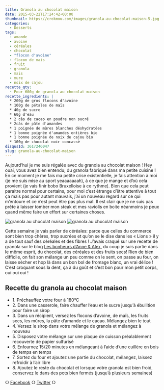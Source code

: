 ```yaml
---
title: Granola au chocolat maison
date: 2015-03-22T17:24:42+00:00
thumbnail: https://crokmou.com/images/granola-au-chocolat-maison-5.jpg
categories:
  - Desserts
tags:
  - amande
  - avoine
  - céréales
  - chocolat
  - "flocon d'avoine"
  - flocon de maïs
  - fruit
  - granola
  - maïs
  - mure
  - noix de cajou
recette_qty:
  - Pour 600g de granola au chocolat maison
recette_ingredients: |
  * 200g de gros flocons d'avoine
  * 100g de pétales de maïs
  * 40g de sucre
  * 60g d'eau
  * 2 càs de cacao en poudre non sucré
  * 2càs de pâte d'amandes
  * 1 poignée de mûres blanches déshydratées
  * 1 bonne poignée d'amandes entières bio
  * 1 bonne poignée de noix de cajou bio
  * 100g de chocolat noir concassé
disqusId: 3617246047
slug: granola-au-chocolat-maison
---
```


Aujourd’hui je me suis régalée avec du granola au chocolat maison ! Hey ouai, vous avez bien entendu, du granola fabriqué dans ma petite cuisine ! En ce moment je me fais ma petite crise existentielle, je fais attention à moi (je me suis mise au sport yeaaaaaaah), à ce que je mange et d’où cela provient (je vais finir bobo Bruxelloise à ce rythme). Bien que cela peut paraitre normal pour certains, pour moi c’est étrange d’être attentive à tout ça mais pas pour autant mauvais, j’ai un nouveau regard sur ce qui m’entoure et ce n’est peut être pas plus mal. Il est clair que je ne suis pas prête à laisser tomber mon steak et mes raviolis en boite néanmoins je peux quand même faire un effort sur certaines choses.

![granola au chocolat maison](https://crokmou.com/images/granola-au-chocolat-maison-3_fmjyge.jpg) ![granola au chocolat maison](https://crokmou.com/images/granola-au-chocolat-maison-1_ebcid3.jpg)

Cette semaine je vais parler de céréales: parce que celles du commerce sont bien trop chères, trop sucrées et qu’on se le dise dans les « Lions » il y a de tout sauf des céréales et des fibres ! J’avais craqué sur une recette de granola sur le blog [Les bonheurs d’Anne & Alex](http://www.lesbonheurs.fr/2014/09/granola-double-chocolat-et-amandes-v.html), du coup je suis partie dans le même esprit, du chocolat, des céréales et des fruits secs! Rien de bien difficile, on fait son mélange un peu comme on le sent, on passe au four, on laisse sécher et hop là dans un bon bol de fromage blanc, un vrai délice ! C’est croquant sous la dent, ça à du goût et c’est bon pour mon petit corps, oui oui oui !

## Recette du granola au chocolat maison

* 1\. Préchauffez votre four à 180°C
* 2\. Dans une casserole, faire chauffer l’eau et le sucre jusqu’à ébullition pour faire un sirop
* 3\. Dans un récipient, versez les flocons d’avoine, de maïs, les fruits secs, les mûres, la pâte d’amande et le cacao. Mélangez bien le tout
* 4\. Versez le sirop dans votre mélange de granola et mélangez à nouveau
* 5\. Disposez votre mélange sur une plaque de cuisson préalablement recouverte de papier sulfurisé
* 6\. Enfournez 15/20 minutes en mélangeant à l’aide d’une cuillère en bois de temps en temps
* 7\. Sortez du four et ajoutez une partie du chocolat, mélangez, laissez refroidir à l’air libre
* 8\. Ajoutez le reste du chocolat et lorsque votre granola est bien froid, conservez le dans des pots bien fermés (jusqu’à plusieurs semaines)

○ [Facebook](https://www.facebook.com/crokmou.blog) ○ [Twitter](https://twitter.com/Crokmou) ○